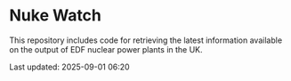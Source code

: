 # Nuke Watch

This repository includes code for retrieving the latest information available on the output of EDF nuclear power plants in the UK.

Last updated: 2025-09-01 06:20